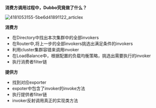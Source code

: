 **消费方调用过程中，Dubbo究竟做了什么？**



![4181053155-5be6d41891122_articlex](https://ws1.sinaimg.cn/large/006tNbRwgy1fxz867tz01j30h20b6t9o.jpg)



**消费方**

- 在Directory中找出本次集群中的全部invokers
- 在Router中,将上一步的全部invokers挑选出满足条件的invokers
- 利用cluster集群容错来调用invoker
- 在LoadBalance中，根据配置的负载均衡策略，挑选出需要执行的invoker
- 执行消费者filter链



**提供方**

- 找到对应exporter
- expoter中包含了invoker的invoke方法
- 执行提供者filter链
- invoker反射调用真正的实现类方法





